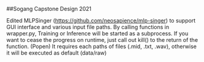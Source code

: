 ##Sogang Capstone Design 2021

Edited MLPSinger (https://github.com/neosapience/mlp-singer) to support GUI interface and various input file paths.
By calling functions in wrapper.py, Training or Inference will be started as a subprocess.
If you want to cease the progress on runtime, just call out kill() to the return of the function. (Popen)
It requires each paths of files (.mid, .txt, .wav), otherwise it will be executed as default (data/raw)
